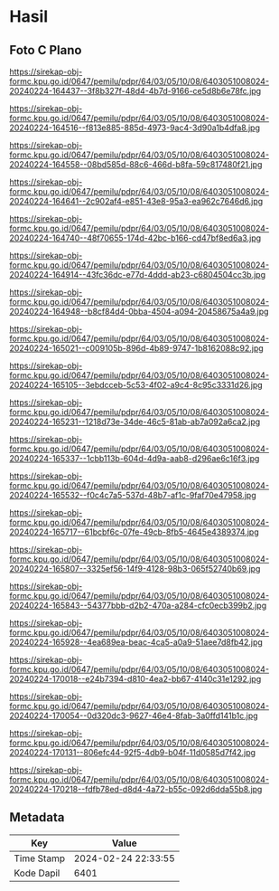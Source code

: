 # Hasil

## Foto C Plano

https://sirekap-obj-formc.kpu.go.id/0647/pemilu/pdpr/64/03/05/10/08/6403051008024-20240224-164437--3f8b327f-48d4-4b7d-9166-ce5d8b6e78fc.jpg

https://sirekap-obj-formc.kpu.go.id/0647/pemilu/pdpr/64/03/05/10/08/6403051008024-20240224-164516--f813e885-885d-4973-9ac4-3d90a1b4dfa8.jpg

https://sirekap-obj-formc.kpu.go.id/0647/pemilu/pdpr/64/03/05/10/08/6403051008024-20240224-164558--08bd585d-88c6-466d-b8fa-59c817480f21.jpg

https://sirekap-obj-formc.kpu.go.id/0647/pemilu/pdpr/64/03/05/10/08/6403051008024-20240224-164641--2c902af4-e851-43e8-95a3-ea962c7646d6.jpg

https://sirekap-obj-formc.kpu.go.id/0647/pemilu/pdpr/64/03/05/10/08/6403051008024-20240224-164740--48f70655-174d-42bc-b166-cd47bf8ed6a3.jpg

https://sirekap-obj-formc.kpu.go.id/0647/pemilu/pdpr/64/03/05/10/08/6403051008024-20240224-164914--43fc36dc-e77d-4ddd-ab23-c6804504cc3b.jpg

https://sirekap-obj-formc.kpu.go.id/0647/pemilu/pdpr/64/03/05/10/08/6403051008024-20240224-164948--b8cf84d4-0bba-4504-a094-20458675a4a9.jpg

https://sirekap-obj-formc.kpu.go.id/0647/pemilu/pdpr/64/03/05/10/08/6403051008024-20240224-165021--c009105b-896d-4b89-9747-1b8162088c92.jpg

https://sirekap-obj-formc.kpu.go.id/0647/pemilu/pdpr/64/03/05/10/08/6403051008024-20240224-165105--3ebdcceb-5c53-4f02-a9c4-8c95c3331d26.jpg

https://sirekap-obj-formc.kpu.go.id/0647/pemilu/pdpr/64/03/05/10/08/6403051008024-20240224-165231--1218d73e-34de-46c5-81ab-ab7a092a6ca2.jpg

https://sirekap-obj-formc.kpu.go.id/0647/pemilu/pdpr/64/03/05/10/08/6403051008024-20240224-165337--1cbb113b-604d-4d9a-aab8-d296ae6c16f3.jpg

https://sirekap-obj-formc.kpu.go.id/0647/pemilu/pdpr/64/03/05/10/08/6403051008024-20240224-165532--f0c4c7a5-537d-48b7-af1c-9faf70e47958.jpg

https://sirekap-obj-formc.kpu.go.id/0647/pemilu/pdpr/64/03/05/10/08/6403051008024-20240224-165717--61bcbf6c-07fe-49cb-8fb5-4645e4389374.jpg

https://sirekap-obj-formc.kpu.go.id/0647/pemilu/pdpr/64/03/05/10/08/6403051008024-20240224-165807--3325ef56-14f9-4128-98b3-065f52740b69.jpg

https://sirekap-obj-formc.kpu.go.id/0647/pemilu/pdpr/64/03/05/10/08/6403051008024-20240224-165843--54377bbb-d2b2-470a-a284-cfc0ecb399b2.jpg

https://sirekap-obj-formc.kpu.go.id/0647/pemilu/pdpr/64/03/05/10/08/6403051008024-20240224-165928--4ea689ea-beac-4ca5-a0a9-51aee7d8fb42.jpg

https://sirekap-obj-formc.kpu.go.id/0647/pemilu/pdpr/64/03/05/10/08/6403051008024-20240224-170018--e24b7394-d810-4ea2-bb67-4140c31e1292.jpg

https://sirekap-obj-formc.kpu.go.id/0647/pemilu/pdpr/64/03/05/10/08/6403051008024-20240224-170054--0d320dc3-9627-46e4-8fab-3a0ffd141b1c.jpg

https://sirekap-obj-formc.kpu.go.id/0647/pemilu/pdpr/64/03/05/10/08/6403051008024-20240224-170131--806efc44-92f5-4db9-b04f-11d0585d7f42.jpg

https://sirekap-obj-formc.kpu.go.id/0647/pemilu/pdpr/64/03/05/10/08/6403051008024-20240224-170218--fdfb78ed-d8d4-4a72-b55c-092d6dda55b8.jpg


## Metadata

| Key        | Value               |
| ---------- | ------------------- |
| Time Stamp | 2024-02-24 22:33:55 |
| Kode Dapil | 6401                |



